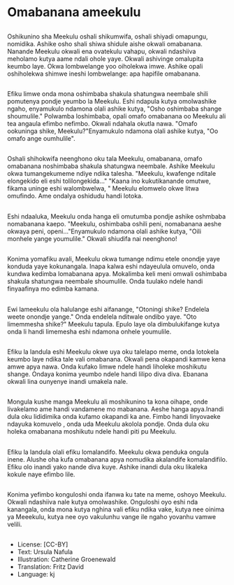 # Omabanana ameekulu

##
Oshikunino sha Meekulu oshali shikumwifa, oshali shiyadi omapungu, nomidika. Ashike osho shali shiwa shidule aishe okwali omabanana. Nanande Meekulu okwali ena ovatekulu vahapu, okwali ndashiiva meholamo kutya aame ndali ohole yaye. Okwali ashivinge omalupita keumbo laye. Okwa lombwelange yoo oiholekwa imwe. Ashike opali oshiholekwa shimwe ineshi lombwelange: apa hapifile omabanana.

##
Efiku limwe onda mona oshimbaba shakula shatungwa neembale shili pomutenya pondje yeumbo la Meekulu. Eshi ndapula kutya omolwashike ngaho, enyamukulo ndamona olali ashike kutya, "Osho oshimbaba shange shoumulile." Polwamba loshimbaba, opali omafo omabanana oo Meekulu ali tea angaula efimbo nefimbo. Okwali ndahala okutla nawa. "Omafo ookuninga shike, Meekulu?"Enyamukulo ndamona olali ashike kutya, "Oo omafo ange oumhulile".

##
Oshali shihokwifa neenghono oku tala Meekulu, omabanana, omafo omabanana noshimbaba shakula shatungwa neembale. Ashike Meekulu okwa tumangekumeme ndiye ndika talesha. "Meekulu, kwafenge nditale elongekido eli eshi tolilongekida..." "Kaana ino kukutikanande omutwe, fikama uninge eshi walombwelwa, " Meekulu elomwelo okwe litwa omufindo. Ame ondalya oshidudu handi lotoka.

##
Eshi ndaaluka, Meekulu onda hanga eli omutumba pondje ashike oshmbaba nomabanana kaepo. "Meekulu, oshimbaba oshili peni, nomabanana aeshe okwaya peni, openi..."Enyamukulo ndamona olali ashike kutya, "Oili monhele yange youmulile." Okwali shiudifa nai neenghono!

##
Konima yomafiku avali, Meekulu okwa tumange ndimu etele onondje yaye konduda yaye kokunangala. Inapa kalwa eshi ndayeulula omuvelo, onda kundwa kedimba lomabanana apya. Mokalimba keli meni omwali oshimbaba shakula shatungwa neembale shoumulile. Onda tuulako ndele handi finyaafinya mo edimba kamana.

##
Ewi lameekulu ola halulange eshi aifanange, "Otoningi shike? Endelela weete onondje yange." Onda endelela nditwale ondibo yaye. "Oto limemmesha shike?" Meekulu tapula. Epulo laye ola dimbulukifange kutya onda li handi limemesha eshi ndamona onhele youmulile.

##
Efiku la landula eshi Meekulu okwe uya oku talelapo meme, onda lotokela keumbo laye ndika tale vali omabanana. Okwali pena okapandi kamwe kena amwe apya nawa. Onda kufako limwe ndele handi liholeke moshikutu shange. Ondaya konima yeumbo ndele handi lilipo diva diva. Ebanana okwali lina ounyenye inandi umakela nale.

##
Mongula kushe manga Meekulu ali moshikunino ta kona oihape, onde livakelamo ame handi vandamene mo mabanana. Aeshe hanga apya.Inandi dula oku lididimika onda kufamo okapandi ka ane. Fimbo handi linyovaeke ndayuka komuvelo , onda uda Meekulu akolola pondje. Onda dula oku holeka omabanana moshikutu ndele handi piti pu Meekulu.

##
Efiku la landula olali efiku lomalandifo. Meekulu okwa penduka ongula inene. Alushe oha kufa omabanana apya nomudika akalandife komalandifilo. Efiku olo inandi yako nande diva kuye. Ashike inandi dula oku likaleka kokule naye efimbo lile.

##
Konima yefimbo konguloshi onda ifanwa ku tate na meme, oshoyo Meekulu. Okwali ndashiiva nale kutya omolwashike. Onguloshi oyo eshi nda kanangala, onda mona kutya nghina vali efiku ndika vake, kutya nee oinima ya Meeekulu, kutya nee oyo vakulunhu vange ile ngaho yovanhu vamwe velili.

##
* License: [CC-BY]
* Text: Ursula Nafula
* Illustration: Catherine Groenewald
* Translation: Fritz David
* Language: kj
